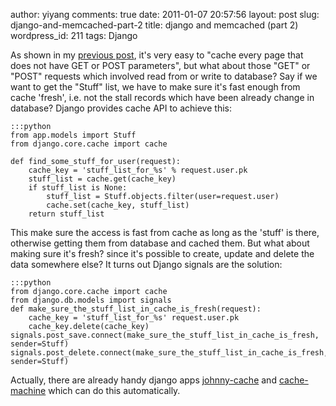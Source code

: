 author: yiyang
comments: true
date: 2011-01-07 20:57:56
layout: post
slug: django-and-memcached-part-2
title: django and memcached (part 2)
wordpress_id: 211
tags: Django

As shown in my [previous post](http://heyheymymy.net/django/memcached-multi-mecanize-and-django-see-how-memcached-is-working), it's very easy to  "cache every page that does not have GET or POST parameters", but what
about those "GET" or "POST" requests which involved read from or write to database? Say if we want to get the "Stuff"
list, we have to make sure it's fast enough from cache 'fresh', i.e. not the stall records which have been already change in database?
Django provides cache API to achieve this:

    :::python
    from app.models import Stuff
    from django.core.cache import cache
    
    def find_some_stuff_for_user(request):
        cache_key = 'stuff_list_for_%s' % request.user.pk
        stuff_list = cache.get(cache_key)
        if stuff_list is None:
            stuff_list = Stuff.objects.filter(user=request.user)
            cache.set(cache_key, stuff_list)
        return stuff_list
    



This make sure the access is fast from cache as long as the 'stuff' is there, otherwise getting them from
database and cached them. But what about making sure it's fresh? since it's possible to create, update and
delete the data somewhere else? It turns out Django signals are the solution:

    :::python
    from django.core.cache import cache
    from django.db.models import signals
    def make_sure_the_stuff_list_in_cache_is_fresh(request):
        cache_key = 'stuff_list_for_%s' request.user.pk
        cache_key.delete(cache_key)
    signals.post_save.connect(make_sure_the_stuff_list_in_cache_is_fresh, sender=Stuff)
    signals.post_delete.connect(make_sure_the_stuff_list_in_cache_is_fresh, sender=Stuff)



Actually, there are already handy django apps [ johnny-cache](http://packages.python.org/johnny-cache/) and [cache-machine](http://jbalogh.me/projects/cache-machine/)  which can do this automatically.

 
